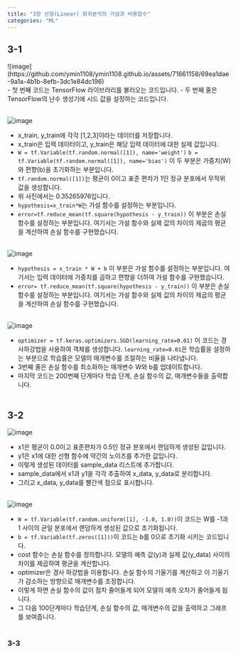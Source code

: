 ```yaml
---
title: "3장 선형(Linear) 회귀분석의 가설과 비용함수"
categories: "ML"
---
```


<h2>3-1</h2>
![image](https://github.com/ymin1108/ymin1108.github.io/assets/71661158/69ea1dae-9a1a-4b1b-8efb-3dc1e84dc196)<br/>
- 첫 번째 코드는 TensorFlow 라이브러리를 불러오는 코드입니다.
- 두 번째 줄은 TensorFlow의 난수 생성기에 시드 값을 설정하는 코드입니다.<br/><br/>

![image](https://github.com/ymin1108/ymin1108.github.io/assets/71661158/2df1de92-dc88-4b3f-aa8a-60dfbbd88a1d)<br/>
- x_train, y_train에 각각 [1,2,3]이라는 데이터를 저장합니다.
- x_train은 입력 데이터이고, y_train은 해당 입력 데이터에 대한 실제 값입니다.
- `W = tf.Variable(tf.random.normal([1]), name='weight')` `b = tf.Variable(tf.random.normal([1]), name='bias')` 이 두 부분은 가중치(W)와 편향(b)을 초기화하는 부분입니다.
- `tf.random.normal([1])`는 평균이 0이고 표준 편차가 1인 정규 분포에서 무작위 값을 생성합니다.
- 위 사진에서는 0.35265976입니다.
- `hypothesis=x_train*W`는 가설 함수를 설정하는 부분입니다.
- `error=tf.reduce_mean(tf.square(hypothesis - y_train))` 이 부분은 손실 함수를 설정하는 부분입니다. 여기서는 가설 함수와 실제 값의 차이의 제곱의 평균을 계산하여 손실 함수를 구현했습니다.<br/><br/>

![image](https://github.com/ymin1108/ymin1108.github.io/assets/71661158/2e04eb75-3e00-4541-96a7-5bc6d51af836)<br/>
- `hypothesis = x_train * W + b` 이 부분은 가설 함수를 설정하는 부분입니다. 여기서는 입력 데이터에 가중치를 곱하고 편향을 더하여 가설 함수를 구현했습니다.
- `error= tf.reduce_mean(tf.square(hypothesis - y_train))` 이 부분은 손실 함수를 설정하는 부분입니다. 여기서는 가설 함수와 실제 값의 차이의 제곱의 평균을 계산하여 손실 함수를 구현했습니다.<br/><br/>

![image](https://github.com/ymin1108/ymin1108.github.io/assets/71661158/19eb0737-2206-4b59-89fc-d7ac4e08f927)<br/>
- `optimizer = tf.keras.optimizers.SGD(learning_rate=0.01)` 이 코드는 경사하강법을 사용하여 객체를 생성합니다. `learning_rate=0.01`은 학습률을 설정하는 부분으로 학습률은 모델의 매개변수를 조절하는 비율을 나타냅니다.
- 3번째 줄은 손실 함수를 최소화하는 매개변수 W와 b를 업데이트합니다.
- 마지막 코드는 200번째 단계마다 학습 단계, 손실 함수의 값, 매개변수들을 출력합니다.<br/><br/>

<h2>3-2</h2>

![image](https://github.com/ymin1108/ymin1108.github.io/assets/71661158/85102dde-0e25-472a-84ac-c331b77068ab)<br/>
- x1은 평균이 0.0이고 표준편차가 0.5인 정규 분포에서 랜덤하게 생성된 값입니다.
- y1은 x1에 대한 선형 함수에 약간의 노이즈를 추가한 값입니다.
- 이렇게 생성된 데이터를 sample_data 리스트에 추가합니다.
- sample_data에서 x1과 y1을 각각 추출하여 x_data, y_data로 분리합니다.
- 그리고 x_data, y_data를 빨간색 점으로 표시합니다.<br/><br/>

![image](https://github.com/ymin1108/ymin1108.github.io/assets/71661158/8634ab8e-b7e1-4f9c-88e5-849884f03ac7)<br/>
- `W = tf.Variable(tf.random.uniform([1], -1.0, 1.0))`이 코드는 W를 -1과 1 사이의 균일 분포에서 랜덤하게 생성된 값으로 초기화됩니다.
- `b = tf.Variable(tf.zeros([1]))`이 코드는 b를 0으로 초기화 시키는 코드입니다.
- cost 함수는 손실 함수를 정의합니다. 모델의 예측 값(y)과 실제 값(y_data) 사이의 차이를 제곱하여 평균을 계산합니다.
- optimizer은 경사 하강법을 이용합니다. 손실 함수의 기울기를 계산하고 이 기울기가 감소하는 방향으로 매개변수를 조정합니다.
- 이렇게 하면 손실 함수의 값이 점차 줄어들게 되어 모델의 예측 오차가 줄어들게 됩니다.
- 그 다음 100단계마다 학습단계, 손실 함수의 값, 매개변수의 값을 출력하고 그래프를 보여줍니다.<br/><br/>

<h3>3-3</h3>
